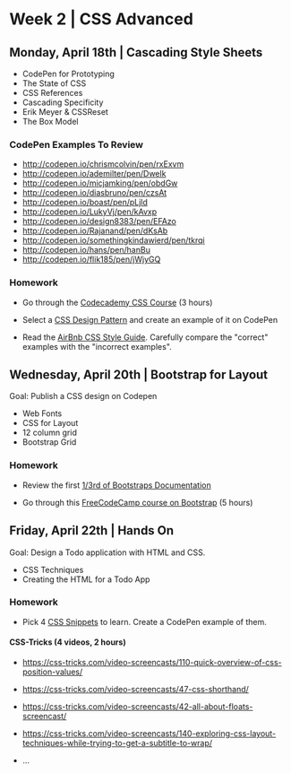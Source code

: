 
# Week 2 | CSS Advanced

## Monday, April 18th | Cascading Style Sheets

- CodePen for Prototyping
- The State of CSS
- CSS References 
- Cascading Specificity
- Erik Meyer & CSSReset
- The Box Model

### CodePen Examples To Review

- http://codepen.io/chrismcolvin/pen/rxExvm
- http://codepen.io/ademilter/pen/Dwelk
- http://codepen.io/micjamking/pen/obdGw
- http://codepen.io/diasbruno/pen/czsAt
- http://codepen.io/boast/pen/pLjld
- http://codepen.io/LukyVj/pen/kAvxp
- http://codepen.io/design8383/pen/EFAzo
- http://codepen.io/Rajanand/pen/dKsAb
- http://codepen.io/somethingkindawierd/pen/tkrqi
- http://codepen.io/hans/pen/hanBu
- http://codepen.io/flik185/pen/jWjyGQ

### Homework

- Go through the [Codecademy CSS Course](https://www.codecademy.com/learn/learn-sass) (3 hours)

- Select a [CSS Design Pattern](http://labs.jensimmons.com/) and create an example of it on CodePen

- Read the [AirBnb CSS Style Guide](https://github.com/airbnb/css). Carefully compare the "correct" examples with the "incorrect examples".



## Wednesday, April 20th | Bootstrap for Layout

Goal: Publish a CSS design on Codepen

- Web Fonts
- CSS for Layout
- 12 column grid
- Bootstrap Grid

### Homework

- Review the first [1/3rd of Bootstraps Documentation](http://getbootstrap.com/css/)

- Go through this [FreeCodeCamp course on Bootstrap](https://www.freecodecamp.com/challenges/use-responsive-design-with-bootstrap-fluid-containers) (5 hours)



## Friday, April 22th | Hands On

Goal: Design a Todo application with HTML and CSS.

- CSS Techniques
- Creating the HTML for a Todo App

### Homework

- Pick 4 [CSS Snippets](https://css-tricks.com/snippets/) to learn. Create a CodePen example of them. 

#### CSS-Tricks (4 videos, 2 hours)
- https://css-tricks.com/video-screencasts/110-quick-overview-of-css-position-values/
- https://css-tricks.com/video-screencasts/47-css-shorthand/
- https://css-tricks.com/video-screencasts/42-all-about-floats-screencast/
- https://css-tricks.com/video-screencasts/140-exploring-css-layout-techniques-while-trying-to-get-a-subtitle-to-wrap/

- ...
